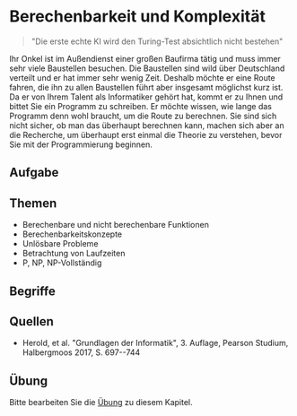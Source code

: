 # Berechenbarkeit und Komplexität

> "Die erste echte KI wird den Turing-Test absichtlich nicht bestehen"

Ihr Onkel ist im Außendienst einer großen Baufirma tätig und muss immer sehr viele Baustellen besuchen. Die Baustellen sind wild über Deutschland verteilt und er hat immer sehr wenig Zeit. Deshalb möchte er eine Route fahren, die ihn zu allen Baustellen führt aber insgesamt möglichst kurz ist. Da er von Ihrem Talent als Informatiker gehört hat, kommt er zu Ihnen und bittet Sie ein Programm zu schreiben. Er möchte wissen, wie lange das Programm denn wohl braucht, um die Route zu berechnen. Sie sind sich nicht sicher, ob man das überhaupt berechnen kann, machen sich aber an die Recherche, um überhaupt erst einmal die Theorie zu verstehen, bevor Sie mit der Programmierung beginnen.

## Aufgabe

## Themen

  - Berechenbare und nicht berechenbare Funktionen
  - Berechenbarkeitskonzepte
  - Unlösbare Probleme
  - Betrachtung von Laufzeiten
  - P, NP, NP-Vollständig

## Begriffe


## Quellen

  * Herold, et al. "Grundlagen der Informatik", 3. Auflage, Pearson Studium, Halbergmoos 2017, S. 697--744

## Übung

Bitte bearbeiten Sie die [Übung](exercise.md) zu diesem Kapitel.
